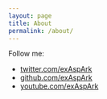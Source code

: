 ```yaml
---
layout: page
title: About
permalink: /about/
---
```


Follow me:

* [twitter.com/exAspArk](https://twitter.com/exAspArk)
* [github.com/exAspArk](https://github.com/exAspArk)
* [youtube.com/exAspArk](https://youtube.com/exAspArk)
